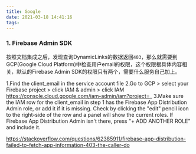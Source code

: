 ```yaml
---
title: Google
date: 2021-03-18 14:41:16
tags:
---
```


### 1. Firebase Admin SDK
按照文档集成之后，发现查询DynamicLinks的数据返回`403`，那么就需要到GCP(Google Cloud Platform)中检查用户email的权限，这个权限根具体内容相关，默认的Firebase Admin SDK的权限只有两个，需要什么服务自己加上。

1.Find the client_email in the service account file
2.Go to GCP > select your Firebase project > click IAM & admin > click IAM https://console.cloud.google.com/iam-admin/iam?project=_
3.Make sure the IAM row for the client_email in step 1 has the Firebase App Distribution Admin role, or add it if it is missing. Check by clicking the "edit" pencil icon to the right-side of the row and a panel will show the current roles. If Firebase App Distribution Admin isn't there, press "+ ADD ANOTHER ROLE" and include it.

https://stackoverflow.com/questions/62385911/firebase-app-distribution-failed-to-fetch-app-information-403-the-caller-do
